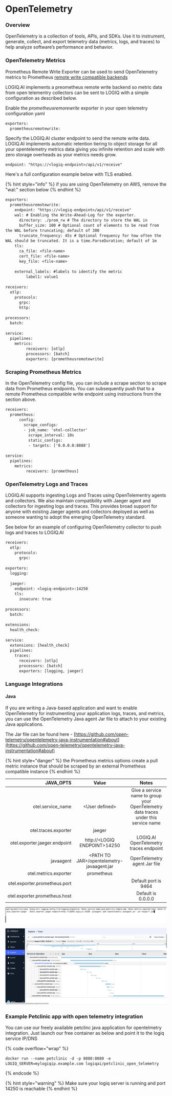 # OpenTelemetry

### Overview

OpenTelemetry is a collection of tools, APIs, and SDKs. Use it to instrument, generate, collect, and export telemetry data (metrics, logs, and traces) to help analyze software’s performance and behavior.

### OpenTelemetry Metrics

Prometheus Remote Write Exporter can be used to send OpenTelemetry metrics to Prometheus [remote write compatible backends](https://prometheus.io/docs/operating/integrations/)

LOGIQ.AI implements a preometheus remote write backend so metric data from open telementry collectors can be sent to LOGIQ with a simple configuration as described below.

Enable the _prometheusremorewrite_ exporter in your open telemetry configuration yaml

```
exporters:
  prometheusremotewrite:
```

Specify the LOGIQ.AI cluster endpoint to send the remote write data. LOGIQ.AI implements automatic retention tiering to object storage for all your opentelemetry metrics data giving you infinite retention and scale with zero storage overheads as your metrics needs grow.

```
endpoint: "https://<logiq-endpoint>/api/v1/receive"
```

Here's a full configuration example below with TLS enabled.

{% hint style="info" %}
if you are using OpenTelemetry on AWS, remove the "wal:" section below
{% endhint %}

```
exporters:
  prometheusremotewrite:
    endpoint: "https://<logiq-endpoint>/api/v1/receive"
    wal: # Enabling the Write-Ahead-Log for the exporter.
      directory: ./prom_rw # The directory to store the WAL in
      buffer_size: 100 # Optional count of elements to be read from the WAL before truncating; default of 300
      truncate_frequency: 45s # Optional frequency for how often the WAL should be truncated. It is a time.ParseDuration; default of 1m
    tls: 
      ca_file: <file-name>
      cert_file: <file-name>
      key_file: <file-name>

    external_labels: #labels to identify the metric
         label1: value1

receivers:
  otlp:
    protocols:
      grpc:
      http:

processors:
  batch:

service:
  pipelines:
    metrics:
         receivers: [otlp]
         processors: [batch]
         exporters: [prometheusremotewrite]
```

### Scraping Prometheus Metrics

In the OpenTelemetry config file, you can include a scrape section to scrape data from Prometheus endpoints. You can subsequently push that to a remote Prometheus compatible write endpoint using instructions from the section above.

```
receivers:
  prometheus:
      config:
        scrape_configs:
        - job_name: 'otel-collector'
          scrape_interval: 10s
          static_configs:
          - targets: ['0.0.0.0:8888']

service:
  pipelines:
    metrics:
         receivers: [prometheus]          
```

### OpenTelemetry Logs and Traces

LOGIQ.AI supports ingesting Logs and Traces using OpenTelementry agents and collectors. We also maintain compatibility with Jaeger agent and collectors for ingesting logs and traces. This provides broad support for anyone with existing Jaeger agents and collectors deployed as well as someone wanting to adopt the emerging OpenTelemetry standard.

See below for an example of configuring OpenTelemetry collector to push logs and traces to LOGIQ.AI

```
receivers:
  otlp:
    protocols:
      grpc:

exporters:
  logging:

  jaeger:
    endpoint: <logiq-endpoint>:14250
    tls:
      insecure: true

processors:
  batch:

extensions:
  health_check:

service:
  extensions: [health_check]
  pipelines:
    traces:
      receivers: [otlp]
      processors: [batch]
      exporters: [logging, jaeger]
```

### Language Integrations

#### Java

If you are writing a Java-based application and want to enable OpenTelemetry for instrumenting your application logs, traces, and metrics, you can use the OpenTelemetry Java agent Jar file to attach to your existing Java applications.

The Jar file can be found here - [https://github.com/open-telemetry/opentelemetry-java-instrumentation#about](https://github.com/open-telemetry/opentelemetry-java-instrumentation#about)

{% hint style="danger" %}
the Prometheus metrics options create a pull metric instance that should be scraped by an external Prometheus compatible instance
{% endhint %}

|                    JAVA\_OPTS |                    Value                   |                                        Notes                                        |
| ----------------------------: | :----------------------------------------: | :---------------------------------------------------------------------------------: |
|            otel.service\_name |               \<User defined>              | Give a service name to group your OpenTelemetry data traces under this service name |
|          otel.traces.exporter |                   jaeger                   |                                                                                     |
| otel.exporter.jaeger.endpoint |        http://\<LOGIQ ENDPOINT>14250       |                        LOGIQ.AI OpenTelemetry traces endpoint                       |
|                     javaagent | \<PATH TO JAR>/opentelemetry-javaagent.jar |                             OpenTelemetry agent Jar file                            |
|         otel.metrics.exporter |                 prometheus                 |                                                                                     |
| otel.exporter.prometheus.port |                                            |                                 Default port is 9464                                |
| otel.exporter.prometheus.host |                                            |                                  Default is 0.0.0.0                                 |

![Launching a java application with OpenTelemetry Agent Jar](<../.gitbook/assets/Screen Shot 2022-08-02 at 7.22.01 PM.png>)

![](<../.gitbook/assets/Screen Shot 2022-08-02 at 6.29.42 PM.png>)

### Example Petclinic app with open telemetry integration

You can use our freely available petclinc java application for opentelmetry integration. Just launch our free container as below and point it to the logiq service IP/DNS

{% code overflow="wrap" %}
```
docker run --name petclinic -d -p 8080:8080 -e LOGIQ_SERVER=mylogiqip.example.com logiqai/petclinic_open_telemetry
```
{% endcode %}

{% hint style="warning" %}
Make sure your logiq server is running and port 14250 is reachable
{% endhint %}

